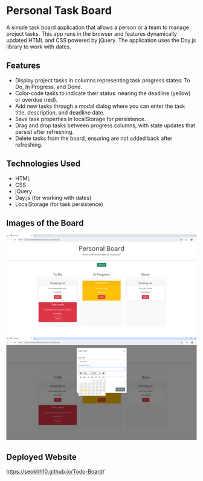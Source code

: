 # Personal Task Board 

A simple task board application that allows a person or a team to manage project tasks. This app runs in the browser and features dynamically updated HTML and CSS powered by jQuery. The application uses the Day.js library to work with dates.

## Features

- Display project tasks in columns representing task progress states: To Do, In Progress, and Done.
- Color-code tasks to indicate their status: nearing the deadline (yellow) or overdue (red).
- Add new tasks through a modal dialog where you can enter the task title, description, and deadline date.
- Save task properties in localStorage for persistence.
- Drag and drop tasks between progress columns, with state updates that persist after refreshing.
- Delete tasks from the board, ensuring are not added back after refreshing.

## Technologies Used

- HTML
- CSS
- jQuery
- Day.js (for working with dates)
- LocalStorage (for task persistence)

## Images of the Board

![Screenshot](./assets/Images/Board1.png "ToDo Board")
![Screenshot](./assets/Images/Board2.png "Modal Task and Calendar")


## Deployed Website
https://seokhh10.github.io/Todo-Board/